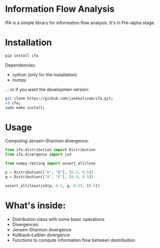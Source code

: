 Information Flow Analysis
=========================

IFA is a simple library for information flow analysis. 
It's in Pre-alpha stage.

Installation
============
````bash
pip install ifa
````
Dependencies: 
* cython (only for the installation)
* numpy

... or if you want the developmen version:
````bash
git clone https://github.com/janekolszak/ifa.git;
cd ifa;
sudo make install;
````
Usage
=====
Computing Jensen–Shannon divergence:
````python
from ifa.distribution import Distribution
from ifa.divergence import jsd

from numpy.testing import assert_allclose

p = Distribution(["A", "B"], [0.5, 0.5])
q = Distribution(["A", "C"], [0.5, 0.5])

assert_allclose(jsd(p, 0.5, q, 0.5), [0.5])
````

What's inside:
==============
* Distribution class with some basic operations
* Divergences:
 * Jensen–Shannon divergence
 * Kullback–Leibler divergence
* Functions to compute information flow between destribution
